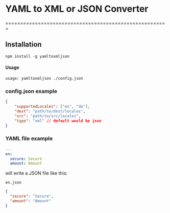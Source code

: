 # YAML to XML or JSON Converter
=======================================================

Installation
------------

```
npm install -g yamltoxmljson
```

#### Usage

```
usage: yamltoxmljson ./config.json
```


### config.json example

``` json
{
	"supportedLocales": ["en", "de"],
	"dest": "path/to/dest/locales",
	"src": "path/to/src/locales",
	"type": "xml" // default would be json
}

```

### YAML file example
```yaml
---
en:
  secure: Secure
  amount: Amount
```

will write a JSON file like this:

`en.json`
``` json
{
  "secure": "Secure",
  "amount": "Amount"
}
```
